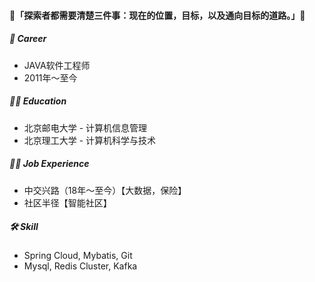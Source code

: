 #### 👋「**探索者都需要清楚三件事：现在的位置，目标，以及通向目标的道路。**」👋
<!--
**ittarvin/ittarvin** is a ✨ _special_ ✨ repository because its `README.md` (this file) appears on your GitHub profile.
Here are some ideas to get you started:
- 🔭 I’m currently working on ...
- 🌱 I’m currently learning ...
- 👯 I’m looking to collaborate on ...
- 🤔 I’m looking for help with ...
- 💬 Ask me about ...
- 📫 How to reach me: ...
- 😄 Pronouns: ...
- ⚡ Fun fact: ...
-->
##### 🔭 Career
- JAVA软件工程师
- 2011年～至今

##### 👨‍🎓 Education
- 北京邮电大学 - 计算机信息管理
- 北京理工大学 - 计算机科学与技术

##### 👨‍💻 Job Experience
- 中交兴路（18年～至今）【大数据，保险】
- 社区半径【智能社区】

##### 🛠 Skill
- Spring Cloud, Mybatis, Git
- Mysql, Redis Cluster, Kafka

